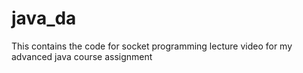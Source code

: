 # java_da
This contains the code for socket programming lecture video for my advanced java course assignment
